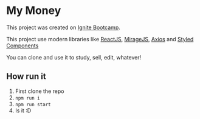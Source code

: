 # My Money

This project was created on [Ignite Bootcamp](rocketseat.com.br/ignite).

This project use modern libraries like [ReactJS](reactjs.org), [MirageJS](https://miragejs.com/), [Axios](https://axios-http.com/ptbr/docs/intro) and [Styled Components](https://styled-components.com/)

You can clone and use it to study, sell, edit, whatever!

## How run it

1. First clone the repo
2. `npm run i`
3. `npm run start`
4. Is it :D
